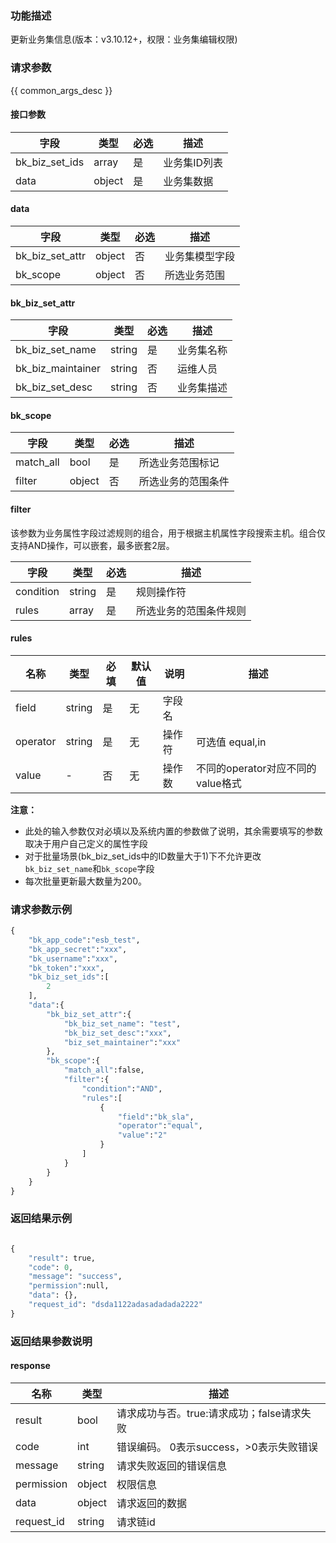### 功能描述

更新业务集信息(版本：v3.10.12+，权限：业务集编辑权限)

### 请求参数

{{ common_args_desc }}

#### 接口参数

| 字段      |  类型      | 必选   |  描述      |
|-----------|------------|--------|------------|
| bk_biz_set_ids | array  | 是  | 业务集ID列表 |
| data           | object | 是 | 业务集数据 |

#### data

| 字段      |  类型      | 必选   |  描述      |
|-----------|------------|--------|------------|
| bk_biz_set_attr |  object  | 否     | 业务集模型字段 |
| bk_scope  |  object  | 否     | 所选业务范围 |

#### bk_biz_set_attr

| 字段      |  类型      | 必选   |  描述      |
|-----------|------------|--------|------------|
| bk_biz_set_name   |  string  | 是     | 业务集名称|
| bk_biz_maintainer |  string  | 否     | 运维人员 |
| bk_biz_set_desc   |  string  | 否     | 业务集描述 |

#### bk_scope

| 字段      |  类型      | 必选   |  描述      |
|-----------|------------|--------|------------|
| match_all |  bool  | 是     | 所选业务范围标记|
| filter    |  object| 否     | 所选业务的范围条件 |

#### filter

该参数为业务属性字段过滤规则的组合，用于根据主机属性字段搜索主机。组合仅支持AND操作，可以嵌套，最多嵌套2层。

| 字段      |  类型      | 必选   |  描述      |
|-----------|------------|--------|------------|
| condition |  string  | 是    | 规则操作符|
| rules |  array  | 是     | 所选业务的范围条件规则 |


#### rules

| 名称     | 类型   | 必填 | 默认值 | 说明   | 描述                                                  |
| -------- | ------ | ---- | ------ | ------ | ------------------------------------------------------------ |
| field    | string | 是   | 无     | 字段名 |                                                              |
| operator | string | 是   | 无     | 操作符 | 可选值 equal,in |
| value    | -      | 否   | 无     | 操作数 | 不同的operator对应不同的value格式                            |


**注意：**
- 此处的输入参数仅对必填以及系统内置的参数做了说明，其余需要填写的参数取决于用户自己定义的属性字段
- 对于批量场景(bk_biz_set_ids中的ID数量大于1)下不允许更改`bk_biz_set_name`和`bk_scope`字段
- 每次批量更新最大数量为200。

### 请求参数示例

```python
{
    "bk_app_code":"esb_test",
    "bk_app_secret":"xxx",
    "bk_username":"xxx",
    "bk_token":"xxx",
    "bk_biz_set_ids":[
        2
    ],
    "data":{
        "bk_biz_set_attr":{
            "bk_biz_set_name": "test",
            "bk_biz_set_desc":"xxx",
            "biz_set_maintainer":"xxx"
        },
        "bk_scope":{
            "match_all":false,
            "filter":{
                "condition":"AND",
                "rules":[
                    {
                        "field":"bk_sla",
                        "operator":"equal",
                        "value":"2"
                    }
                ]
            }
        }
    }
}
```

### 返回结果示例

```python

{
    "result": true,
    "code": 0,
    "message": "success",
    "permission":null,
    "data": {},
    "request_id": "dsda1122adasadadada2222"
}
```

### 返回结果参数说明
#### response

| 名称    | 类型   | 描述                                    |
| ------- | ------ | ------------------------------------- |
| result  | bool   | 请求成功与否。true:请求成功；false请求失败 |
| code    | int    | 错误编码。 0表示success，>0表示失败错误    |
| message | string | 请求失败返回的错误信息                    |
| permission    | object | 权限信息    |
| data    | object | 请求返回的数据                           |
| request_id    | string | 请求链id    |
